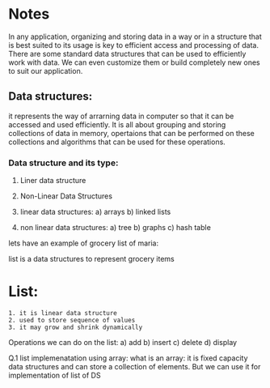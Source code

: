 # Notes
In any application, organizing and storing data in a way or in a 
structure that is best suited to its usage is key to efficient access 
and processing of data. 
There are some standard data structures that can be used to 
efficiently work with data. We can even customize them or build 
completely new ones to suit our application.

## Data structures: 
it represents the way of arrarning data in computer so that 
it can be accessed and used efficiently. 
It is all about grouping and storing collections of data in memory, 
opertaions that can be performed on 
these collections and algorithms that can be used for these operations.

### Data structure and its type: 
1. Liner data structure 
2. Non-Linear Data Structures  

1. linear data structures:
   a) arrays
   b) linked lists
   
2. non linear data structures:
   a) tree
   b) graphs
   c) hash table
   



lets have an example of grocery list of maria: 

list is a data structures to represent grocery items
# List: 
    1. it is linear data structure
    2. used to store sequence of values
    3. it may grow and shrink dynamically

Operations we can do on the list: 
   a) add
   b) insert
   c) delete
   d) display

Q.1 list implemenatation using array: 
what is an array: it is fixed capacity data structures and can store a collection of elements.
But we can use it for implementation of list of DS




